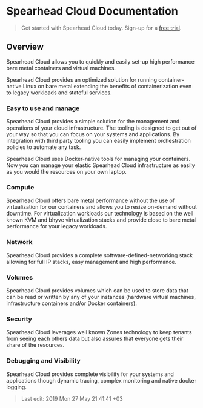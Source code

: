# Spearhead Cloud Documentation

> Get started with Spearhead Cloud today. Sign-up for a [free trial](https://spearhead.cloud/free-trial).


## Overview
Spearhead Cloud allows you to quickly and easily set-up high performance bare metal containers and virtual machines.

Spearhead Cloud provides an optimized solution for running container-native Linux on bare metal extending the benefits of containerization even to legacy workloads and stateful services.

### Easy to use and manage
Spearhead Cloud provides a simple solution for the management and operations of your cloud infrastructure. The tooling is designed to get out of your way so that you can focus on your systems and applications. By integration with third party tooling you can easily implement orchestration policies to automate any task.

Spearhead Cloud uses Docker-native tools for managing your containers. Now you can manage your elastic Spearhead Cloud infrastructure as easily as you would the resources on your own laptop.

### Compute
Spearhead Cloud offers bare metal performance without the use of virtualization for our containers and allows you to resize on-demand without downtime.
For virtualization workloads our technology is based on the well known KVM and bhyve virtualization stacks and provide close to bare metal performance for your legacy workloads.


### Network
Spearhead Cloud provides a complete software-defined-networking stack allowing for full IP stacks, easy management and high performance.

### Volumes
Spearhead Cloud provides volumes which can be used to store data that can be read or written by any of your instances (hardware virtual machines, infrastructure containers and/or Docker containers).


### Security
Spearhead Cloud leverages well known Zones technology to keep tenants from seeing each others data but also assures that everyone gets their share of the resources.

### Debugging and Visibility
Spearhead Cloud provides complete visibility for your systems and applications though dynamic tracing, complex monitoring and native docker logging.

> Last edit: 2019 Mon 27 May 21:41:41 +03

